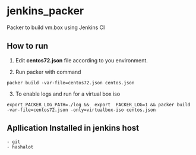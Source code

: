 # jenkins_packer
Packer to build vm.box using Jenkins CI

## How to run
1. Edit **centos72.json** file according to you environment.   

2. Run packer with command    

  ```
  packer build -var-file=centos72.json centos.json
  ```

3. To enable logs and run for a virtual box iso   

  ```
  export PACKER_LOG_PATH=./log &&  export  PACKER_LOG=1 && packer build -var-file=centos72.json -only=virtualbox-iso centos.json
  ```
## Apllication Installed in jenkins host

 	- git
	- hashalot
